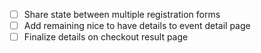 - [ ] Share state between multiple registration forms
- [ ] Add remaining nice to have details to event detail page
- [ ] Finalize details on checkout result page
